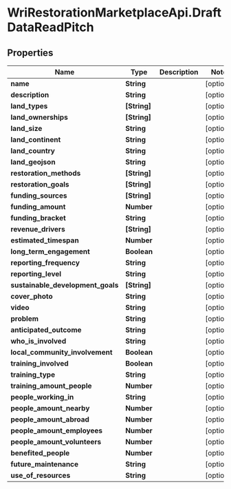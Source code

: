 # WriRestorationMarketplaceApi.DraftDataReadPitch

## Properties
Name | Type | Description | Notes
------------ | ------------- | ------------- | -------------
**name** | **String** |  | [optional] 
**description** | **String** |  | [optional] 
**land_types** | **[String]** |  | [optional] 
**land_ownerships** | **[String]** |  | [optional] 
**land_size** | **String** |  | [optional] 
**land_continent** | **String** |  | [optional] 
**land_country** | **String** |  | [optional] 
**land_geojson** | **String** |  | [optional] 
**restoration_methods** | **[String]** |  | [optional] 
**restoration_goals** | **[String]** |  | [optional] 
**funding_sources** | **[String]** |  | [optional] 
**funding_amount** | **Number** |  | [optional] 
**funding_bracket** | **String** |  | [optional] 
**revenue_drivers** | **[String]** |  | [optional] 
**estimated_timespan** | **Number** |  | [optional] 
**long_term_engagement** | **Boolean** |  | [optional] 
**reporting_frequency** | **String** |  | [optional] 
**reporting_level** | **String** |  | [optional] 
**sustainable_development_goals** | **[String]** |  | [optional] 
**cover_photo** | **String** |  | [optional] 
**video** | **String** |  | [optional] 
**problem** | **String** |  | [optional] 
**anticipated_outcome** | **String** |  | [optional] 
**who_is_involved** | **String** |  | [optional] 
**local_community_involvement** | **Boolean** |  | [optional] 
**training_involved** | **Boolean** |  | [optional] 
**training_type** | **String** |  | [optional] 
**training_amount_people** | **Number** |  | [optional] 
**people_working_in** | **String** |  | [optional] 
**people_amount_nearby** | **Number** |  | [optional] 
**people_amount_abroad** | **Number** |  | [optional] 
**people_amount_employees** | **Number** |  | [optional] 
**people_amount_volunteers** | **Number** |  | [optional] 
**benefited_people** | **Number** |  | [optional] 
**future_maintenance** | **String** |  | [optional] 
**use_of_resources** | **String** |  | [optional] 


